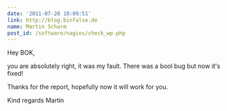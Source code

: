 ```yaml
---
date: '2011-07-20 10:09:51'
link: http://blog.binfalse.de
name: Martin Scharm
post_id: /software/nagios/check_wp-php
---
```


Hey BOK,

you are absolutely right, it was my fault. There was a bool bug but now it's fixed!

Thanks for the report, hopefully now it will work for you.

Kind regards
Martin